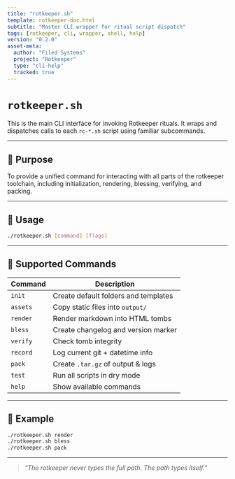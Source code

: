 ```yaml
---
title: "rotkeeper.sh"
template: rotkeeper-doc.html
subtitle: "Master CLI wrapper for ritual script dispatch"
tags: [rotkeeper, cli, wrapper, shell, help]
version: "0.2.0"
asset-meta:
  author: "Filed Systems"
  project: "Rotkeeper"
  type: "cli-help"
  tracked: true
---
```


# `rotkeeper.sh`

This is the main CLI interface for invoking Rotkeeper rituals. It wraps and dispatches calls to each `rc-*.sh` script using familiar subcommands.

---

## 🧠 Purpose

To provide a unified command for interacting with all parts of the rotkeeper toolchain, including initialization, rendering, blessing, verifying, and packing.

---

## 📜 Usage

```bash
./rotkeeper.sh [command] [flags]
```

---

## 🔧 Supported Commands

| Command     | Description                          |
|-------------|--------------------------------------|
| `init`      | Create default folders and templates |
| `assets`    | Copy static files into `output/`     |
| `render`    | Render markdown into HTML tombs      |
| `bless`     | Create changelog and version marker  |
| `verify`    | Check tomb integrity                 |
| `record`    | Log current git + datetime info      |
| `pack`      | Create `.tar.gz` of output & logs    |
| `test`      | Run all scripts in dry mode          |
| `help`      | Show available commands              |

---

## 🧪 Example

```bash
./rotkeeper.sh render
./rotkeeper.sh bless
./rotkeeper.sh pack
```

---

> *“The rotkeeper never types the full path. The path types itself.”*